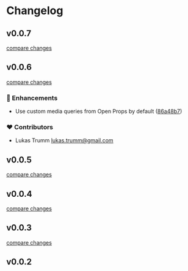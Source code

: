 # Changelog


## v0.0.7

[compare changes](https://github.com/lttr/nuxt-config-postcss/compare/v0.0.6...v0.0.7)

## v0.0.6

[compare changes](https://github.com/lttr/nuxt-config-postcss/compare/v0.0.5...v0.0.6)

### 🚀 Enhancements

- Use custom media queries from Open Props by default ([86a48b7](https://github.com/lttr/nuxt-config-postcss/commit/86a48b7))

### ❤️ Contributors

- Lukas Trumm <lukas.trumm@gmail.com>

## v0.0.5

[compare changes](https://github.com/lttr/nuxt-config-postcss/compare/v0.0.4...v0.0.5)

## v0.0.4

[compare changes](https://github.com/lttr/nuxt-config-postcss/compare/v0.0.3...v0.0.4)

## v0.0.3

[compare changes](https://github.com/lttr/nuxt-config-postcss/compare/v0.0.2...v0.0.3)

## v0.0.2

